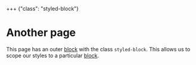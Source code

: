 +++ {"class": "styled-block"}

# Another page

This page has an outer [block](xref:guide/blocks#blocks) with the class `styled-block`. This allows us to scope our styles to a particular [block](xref:guide/blocks#blocks).
